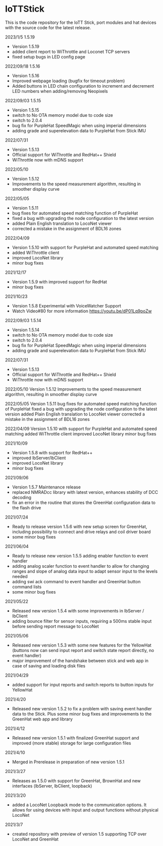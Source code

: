 # IoTTStick
This is the code repository for the IoTT Stick, port modules and hat devices with the source code for the latest release. 

2023/1/5 1.5.19
- Version 1.5.19
- added client report to WiThrottle and Loconet TCP servers
- fixed setup bugs in LED config page

2022/09/18 1.5.16
- Version 1.5.16
- Improved webpage loading (bugfix for timeout problem)
- Added buttons in LED chain configuration to increment and decrement LED numbers when adding/removing Neopixels

2022/09/03 1.5.15
- Version 1.5.15
- switch to No OTA memory model due to code size
- switch to 2.0.4
- bug fix for PurpleHat SpeedMagic when using imperial dimensions
- adding grade and superelevation data to PurpleHat from Stick IMU

2022/07/31
- Version 1.5.13
- Official support for WiThrottle and RedHat++ Shield
- WiThrottle now with mDNS support

2022/05/10
- Version 1.5.12
- Improvements to the speed measurement algorithm, resulting in smoother display curve

2022/05/05
- Version 1.5.11 
- bug fixes for automated speed matching function of PurpleHat
- fixed a bug with upgrading the node configuration to the latest version
- added Plain English translation to LocoNet viewer
- corrected a mistake in the assignment of BDL16 zones

2022/04/09
- Version 1.5.10 with support for PurpleHat and automated speed matching
- added WiThrottle client
- improved LocoNet library
- minor bug fixes

2021/12/17
- Version 1.5.9 with improved support for RedHat
- minor bug fixes

2021/10/23
- Version 1.5.8 Experimental with VoiceWatcher Support
- Watch Video#80 for more information https://youtu.be/dP01Lq9poZw

2022/09/03 1.5.14
- Version 1.5.14
- switch to No OTA memory model due to code size
- switch to 2.0.4
- bug fix for PurpleHat SpeedMagic when using imperial dimensions
- adding grade and superelevation data to PurpleHat from Stick IMU

2022/07/31
- Version 1.5.13
- Official support for WiThrottle and RedHat++ Shield
- WiThrottle now with mDNS support

2022/05/10
Version 1.5.12
Improvements to the speed measurement algorithm, resulting in smoother display curve

2022/05/05
Version 1.5.11
bug fixes for automated speed matching function of PurpleHat
fixed a bug with upgrading the node configuration to the latest version
added Plain English translation to LocoNet viewer
corrected a mistake in the assignment of BDL16 zones

2022/04/09
Version 1.5.10 with support for PurpleHat and automated speed matching
added WiThrottle client
improved LocoNet library
minor bug fixes

2021/10/09
- Version 1.5.8 with support for RedHat++
- improved lbServer/lbClient
- improved LocoNet library
- minor bug fixes

2021/09/06
- Version 1.5.7 Maintenance release
- replaced NMRADcc library with latest version, enhances stability of DCC decoding
- fix an error in the routine that stores the GreenHat configuration data to the flash drive

2021/07/24
- Ready to release version 1.5.6 with new setup screen for GreenHat, including possibility to connect and drive relays and coil driver board
- some minor bug fixes

2021/06/04
- Ready to release new version 1.5.5 adding enabler function to event handler
- adding analog scaler function to event handler to allow for changing ranges and slope of analog data input to adapt sensor input to the levels needed
- adding swi ack command to event handler and GreenHat button command lists
- some minor bug fixes

2021/05/22
- Released new version 1.5.4 with some improvements in lbServer / lbClient
- adding bounce filter for sensor inputs, requiring a 500ms stable input before sending report message to LocoNet

2021/05/06
- Released new version 1.5.3 with some new features for the YellowHat (buttons now can send input report and switch state report directly, no event handler)
- major improvement of the handshake between stick and web app in case of saving and loading disk files

2021/04/29
- added support for input reports and switch reports to button inputs for YellowHat

2021/4/20
- Released new version 1.5.2 to fix a problem with saving event handler data to the Stick. Plus some minor bug fixes and improvements to the GreenHat web app and library

2021/4/12
- Released new version 1.5.1 with finalized GreenHat support and improved (more stable) storage for large configuration files

2021/4/10
- Merged in Prerelease in preparation of new version 1.5.1

2021/3/27
- Releases as 1.5.0 with support for GreenHat, BrownHat and new interfaces (lbServer, lbClient, loopback)

2021/3/20
- added a LocoNet Loopback mode to the communication options. It allows for using devices with input and output functions without physical LocoNet

2021/3/7
- created repository with preview of version 1.5 supporting TCP over LocoNet and GreenHat
